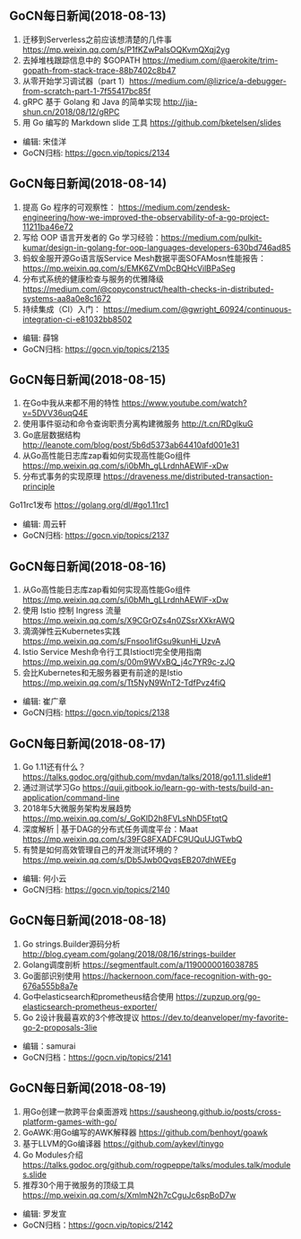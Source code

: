 ## GoCN每日新闻(2018-08-13)

1. 迁移到Serverless之前应该想清楚的几件事 https://mp.weixin.qq.com/s/P1fKZwPaIsOQKvmQXqj2yg
2. 去掉堆栈跟踪信息中的 $GOPATH https://medium.com/@aerokite/trim-gopath-from-stack-trace-88b7402c8b47
3. 从零开始学习调试器（part 1）https://medium.com/@lizrice/a-debugger-from-scratch-part-1-7f55417bc85f
4. gRPC 基于 Golang 和 Java 的简单实现 http://jia-shun.cn/2018/08/12/gRPC
5. 用 Go 编写的 Markdown slide 工具 https://github.com/bketelsen/slides

* 编辑: 宋佳洋
* GoCN归档: https://gocn.vip/topics/2134

## GoCN每日新闻(2018-08-14)

1. 提高 Go 程序的可观察性： https://medium.com/zendesk-engineering/how-we-improved-the-observability-of-a-go-project-11211ba46e72
2. 写给 OOP 语言开发者的 Go 学习经验：https://medium.com/pulkit-kumar/design-in-golang-for-oop-languages-developers-630bd746ad85
3. 蚂蚁金服开源Go语言版Service Mesh数据平面SOFAMosn性能报告： https://mp.weixin.qq.com/s/EMK6ZVmDcBQHcVilBPaSeg
4. 分布式系统的健康检查与服务的优雅降级 https://medium.com/@copyconstruct/health-checks-in-distributed-systems-aa8a0e8c1672
5. 持续集成（CI）入门： https://medium.com/@gwright_60924/continuous-integration-ci-e81032bb8502

* 编辑: 薛锦
* GoCN归档:  https://gocn.vip/topics/2135

## GoCN每日新闻(2018-08-15)

1. 在Go中我从来都不用的特性 https://www.youtube.com/watch?v=5DVV36uqQ4E
2. 使用事件驱动和命令查询职责分离构建微服务 http://t.cn/RDglkuG
3. Go底层数据结构 http://leanote.com/blog/post/5b6d5373ab64410afd001e31
4. 从Go高性能日志库zap看如何实现高性能Go组件 https://mp.weixin.qq.com/s/i0bMh_gLLrdnhAEWlF-xDw
5. 分布式事务的实现原理 https://draveness.me/distributed-transaction-principle

Go11rc1发布 https://golang.org/dl/#go1.11rc1

* 编辑: 周云轩
* GoCN归档:  https://gocn.vip/topics/2137

## GoCN每日新闻(2018-08-16)

1. 从Go高性能日志库zap看如何实现高性能Go组件 https://mp.weixin.qq.com/s/i0bMh_gLLrdnhAEWlF-xDw
2. 使用 Istio 控制 Ingress 流量 https://mp.weixin.qq.com/s/X9CGrOZs4n0ZSsrXXkrAWQ
3. 滴滴弹性云Kubernetes实践 https://mp.weixin.qq.com/s/Fnsoo1ifGsu9kunHi_UzvA
4. Istio Service Mesh命令行工具Istioctl完全使用指南  https://mp.weixin.qq.com/s/00m9WVxBQ_j4c7YR9c-zJQ
5. 会比Kubernetes和无服务器更有前途的是Istio https://mp.weixin.qq.com/s/Tt5NyN9WnT2-TdfPvz4fiQ


* 编辑: 崔广章
* GoCN归档: https://gocn.vip/topics/2138


## GoCN每日新闻(2018-08-17)

1. Go 1.11还有什么？https://talks.godoc.org/github.com/mvdan/talks/2018/go1.11.slide#1
2. 通过测试学习Go https://quii.gitbook.io/learn-go-with-tests/build-an-application/command-line
3. 2018年5大微服务架构发展趋势 https://mp.weixin.qq.com/s/_GoKlD2h8FVLsNhD5FtqtQ
4. 深度解析 | 基于DAG的分布式任务调度平台：Maat https://mp.weixin.qq.com/s/39FG8FXADFC9UQuUJGTwbQ
5. 有赞是如何高效管理自己的开发测试环境的？https://mp.weixin.qq.com/s/Db5Jwb0QvqsEB207dhWEEg


* 编辑: 何小云
* GoCN归档: https://gocn.vip/topics/2140


## GoCN每日新闻(2018-08-18)


1. Go strings.Builder源码分析 http://blog.cyeam.com/golang/2018/08/16/strings-builder
2. Golang调度剖析 https://segmentfault.com/a/1190000016038785
3. Go面部识别使用 https://hackernoon.com/face-recognition-with-go-676a555b8a7e
4. Go中elasticsearch和prometheus结合使用 https://zupzup.org/go-elasticsearch-prometheus-exporter/
5. Go 2设计我最喜欢的3个修改提议 https://dev.to/deanveloper/my-favorite-go-2-proposals-3lie

* 编辑：samurai
* GoCN归档：https://gocn.vip/topics/2141

## GoCN每日新闻(2018-08-19)

1. 用Go创建一款跨平台桌面游戏 https://sausheong.github.io/posts/cross-platform-games-with-go/
2. GoAWK:用Go编写的AWK解释器 https://github.com/benhoyt/goawk
3. 基于LLVM的Go编译器 https://github.com/aykevl/tinygo
4. Go Modules介绍 https://talks.godoc.org/github.com/rogpeppe/talks/modules.talk/modules.slide
5. 推荐30个用于微服务的顶级工具 https://mp.weixin.qq.com/s/XmlmN2h7cCguJc6spBoD7w

* 编辑: 罗发宣
* GoCN归档：https://gocn.vip/topics/2142
